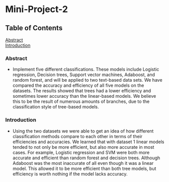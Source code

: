 # Mini-Project-2

## Table of Contents
[Abstract](https://github.com/CP322-Machine-Learning-Group/Mini-Project-2/blob/main/README.md#abstract) <br />
[Introduction](https://github.com/CP322-Machine-Learning-Group/Mini-Project-2/blob/main/README.md#introduction) <br />

### Abstract
+ Implement five different classifications. These models include Logistic
regression, Decision trees, Support vector machines, Adaboost, and random forest,
and will be applied to two text-based data sets. We have compared the accuracy
and efficiency of all five models on the datasets. The results showed that trees had
a lower efficiency and sometimes lower accuracy than the linear-based models. We
believe this to be the result of numerous amounts of branches, due to the
classification style of tree-based models.

### Introduction
+ Using the two datasets we were able to get an idea of how different
classification methods compare to each other in terms of their efficiencies and
accuracies. We learned that with dataset 1 linear models tended to not only be more
efficient, but also more accurate in most cases. For example, Logistic regression
and SVM were both more accurate and efficient than random forest and decision
trees. Although Adaboost was the most inaccurate of all even though it was a linear
model. This allowed it to be more efficient than both tree models, but efficiency is
worth nothing if the model lacks accuracy.
